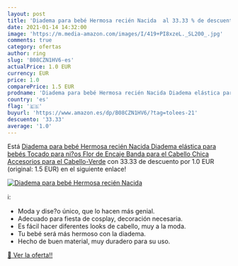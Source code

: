 ```yaml
---
layout: post
title: 'Diadema para bebé Hermosa recién Nacida  al 33.33 % de descuento'
date: 2021-01-14 14:32:00
image: 'https://m.media-amazon.com/images/I/419+PI8xzeL._SL200_.jpg'
comments: true
category: ofertas
author: ring
slug: 'B08CZN1HV6-es'
actualPrice: 1.0 EUR
currency: EUR
price: 1.0
comparePrice: 1.5 EUR
prodname: 'Diadema para bebé Hermosa recién Nacida Diadema elástica para bebés Tocado para ni?os Flor de Encaje Banda para el Cabello Chica Accesorios para el Cabello-Verde'
country: 'es'
flag: '🇪🇸'
buyurl: 'https://www.amazon.es/dp/B08CZN1HV6/?tag=tolees-21'
descuento: '33.33'
average: '1.0'
---
```


Está [Diadema para bebé Hermosa recién Nacida Diadema elástica para bebés Tocado para ni?os Flor de Encaje Banda para el Cabello Chica Accesorios para el Cabello-Verde](https://www.amazon.es/dp/B08CZN1HV6/?tag=tolees-21) con 33.33 de descuento por 1.0 EUR (original: 1.5 EUR) en el siguiente enlace!

[![Diadema para bebé Hermosa recién Nacida ](https://m.media-amazon.com/images/I/419+PI8xzeL._SL200_.jpg)](https://www.amazon.es/dp/B08CZN1HV6/?tag=tolees-21)

ℹ️:

- Moda y dise?o único, que lo hacen más genial.
- Adecuado para fiesta de cosplay, decoración necesaria.
- Es fácil hacer diferentes looks de cabello, muy a la moda.
- Tu bebé será más hermoso con la diadema.
- Hecho de buen material, muy duradero para su uso.

[🛒 Ver la oferta!!](https://www.amazon.es/dp/B08CZN1HV6/?tag=tolees-21)
